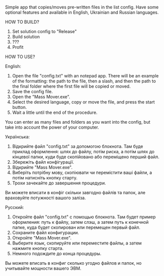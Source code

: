 Simple app that copies/moves pre-written files in the list config. Have some optional features and available in English, Ukrainian and Russian languages.

HOW TO BUILD?

1. Set solution config to "Release"
2. Build solution
3. ???
4. Profit

HOW TO USE?

English:

1. Open the file "config.txt" with an notepad app. There will be an example of the formatting: the path to the file, then a slash, and then the path to the final folder where the first file will be copied or moved.
2. Save the config file.
3. Open the "Mass Mover.exe".
4. Select the desired language, copy or move the file, and press the start button.
5. Wait a little until the end of the procedure.

You can enter as many files and folders as you want into the config, but take into account the power of your computer.

Українська:

1. Відкрийте файл "config.txt" за допомогою блокнота. Там буде приклад оформлення: шлях до файлу, потім риска, а потім шлях до кінцевої папки, куди буде скопійовано або переміщено перший файл.
2. Збережіть файл конфігурації.
3. Відкрийте "Mass Mover.exe".
4. Виберіть потрібну мову, скопіювати чи перемістити ваші файли, а потім натисніть кнопку старту.
5. Трохи зачекайте до завершення процедури.

Ви можете вписати в конфіг скільки завгодно файлів та папок, але враховуйте потужності вашого заліза.

Русский:

1. Откройте файл "config.txt" с помощью блокнота. Там будет пример оформления: путь к файлу, затем слэш, а затем путь к конечной папке, куда будет скопирован или перемещен первый файл.
2. Сохраните файл конфигурации.
3. Откройте "Mass Mover.exe".
4. Выберите язык, скопируйте или переместите файлы, а затем нажмите кнопку старта.
5. Немного подождите до конца процедуры.

Вы можете вписать в конфиг сколько угодно файлов и папок, но учитывайте мощности вашего ЭВМ.
